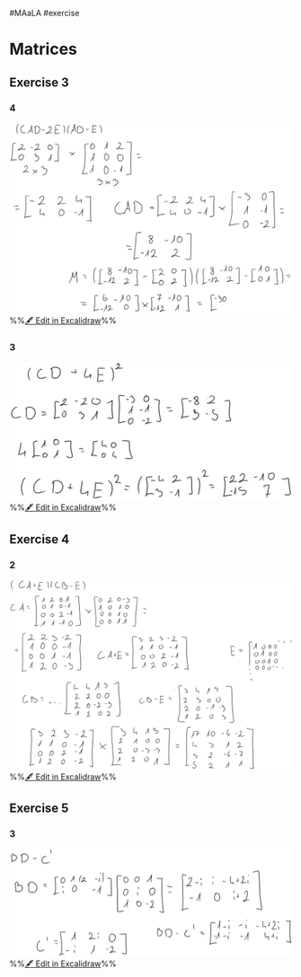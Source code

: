 #MAaLA #exercise 

# Matrices
## Exercise 3
### 4
![](attachments/Exercise%205%2017.04.2024%2017.04.2024%2008_22_21.excalidraw.svg)
%%[🖋 Edit in Excalidraw](attachments/Exercise%205%2017.04.2024%2017.04.2024%2008_22_21.excalidraw.md)%%

### 3
![](attachments/Exercise%205%2017.04.2024%2017.04.2024%2008_29_40.excalidraw.svg)
%%[🖋 Edit in Excalidraw](attachments/Exercise%205%2017.04.2024%2017.04.2024%2008_29_40.excalidraw.md)%%

## Exercise 4
### 2
![](attachments/Exercise%205%2017.04.2024%2017.04.2024%2008_34_49.excalidraw.svg)
%%[🖋 Edit in Excalidraw](attachments/Exercise%205%2017.04.2024%2017.04.2024%2008_34_49.excalidraw.md)%%

## Exercise 5
### 3
![](attachments/Exercise%205%2017.04.2024%2017.04.2024%2008_45_49.excalidraw.svg)
%%[🖋 Edit in Excalidraw](attachments/Exercise%205%2017.04.2024%2017.04.2024%2008_45_49.excalidraw.md)%%